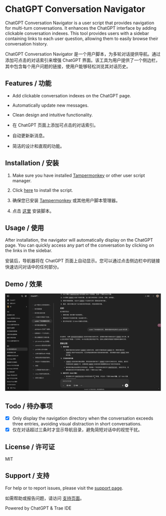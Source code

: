 # ChatGPT Conversation Navigator

ChatGPT Conversation Navigator is a user script that provides navigation for multi-turn conversations. It enhances the ChatGPT interface by adding clickable conversation indexes. This tool provides users with a sidebar containing links to each user question, allowing them to easily browse their conversation history.

ChatGPT Conversation Navigator 是一个用户脚本，为多轮对话提供导航。通过添加可点击的对话索引来增强 ChatGPT 界面。该工具为用户提供了一个侧边栏，其中包含每个用户问题的链接，使用户能够轻松浏览其对话历史。

## Features / 功能

- Add clickable conversation indexes on the ChatGPT page.
- Automatically update new messages.
- Clean design and intuitive functionality.

- 在 ChatGPT 页面上添加可点击的对话索引。
- 自动更新新消息。
- 简洁的设计和直观的功能。

## Installation / 安装

1. Make sure you have installed [Tampermonkey](https://www.tampermonkey.net/) or other user script manager.
2. Click [here](https://greasyfork.org/en/scripts/533157-chatgpt-conversation-navigator) to install the script.

1. 确保您已安装 [Tampermonkey](https://www.tampermonkey.net/) 或其他用户脚本管理器。
2. 点击 [这里](https://greasyfork.org/en/scripts/533157-chatgpt-conversation-navigator) 安装脚本。

## Usage / 使用

After installation, the navigator will automatically display on the ChatGPT page. You can quickly access any part of the conversation by clicking on the links in the sidebar.

安装后，导航器将在 ChatGPT 页面上自动显示。您可以通过点击侧边栏中的链接快速访问对话中的任何部分。

## Demo / 效果

![Demo Image](demo.jpg)

## Todo / 待办事项
- [x] Only display the navigation directory when the conversation exceeds three entries, avoiding visual distraction in short conversations.
- [x] 仅在对话超过三条时才显示导航目录，避免简短对话中的视觉干扰。

## License / 许可证

MIT

## Support / 支持

For help or to report issues, please visit the [support page](https://github.com/tianyw0/ai-conversation-navigator/issues).

如需帮助或报告问题，请访问 [支持页面](https://github.com/tianyw0/ai-conversation-navigator/issues)。

Powered by ChatGPT & Trae IDE
